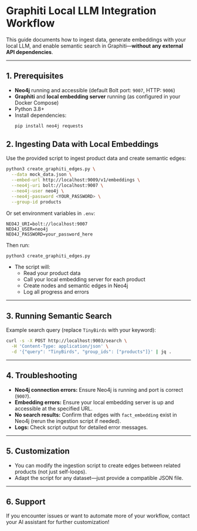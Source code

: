 # Graphiti Local LLM Integration Workflow

This guide documents how to ingest data, generate embeddings with your local LLM, and enable semantic search in Graphiti—**without any external API dependencies**.

---

## 1. Prerequisites
- **Neo4j** running and accessible (default Bolt port: `9007`, HTTP: `9006`)
- **Graphiti** and **local embedding server** running (as configured in your Docker Compose)
- Python 3.8+
- Install dependencies:
  ```sh
  pip install neo4j requests
  ```

## 2. Ingesting Data with Local Embeddings

Use the provided script to ingest product data and create semantic edges:

```sh
python3 create_graphiti_edges.py \
  --data mock_data.json \
  --embed-url http://localhost:9009/v1/embeddings \
  --neo4j-uri bolt://localhost:9007 \
  --neo4j-user neo4j \
  --neo4j-password <YOUR_PASSWORD> \
  --group-id products
```

Or set environment variables in `.env`:
```
NEO4J_URI=bolt://localhost:9007
NEO4J_USER=neo4j
NEO4J_PASSWORD=your_password_here
```
Then run:
```sh
python3 create_graphiti_edges.py
```

- The script will:
  - Read your product data
  - Call your local embedding server for each product
  - Create nodes and semantic edges in Neo4j
  - Log all progress and errors

---

## 3. Running Semantic Search

Example search query (replace `TinyBirds` with your keyword):
```sh
curl -s -X POST http://localhost:9003/search \
  -H 'Content-Type: application/json' \
  -d '{"query": "TinyBirds", "group_ids": ["products"]}' | jq .
```

---

## 4. Troubleshooting
- **Neo4j connection errors:** Ensure Neo4j is running and port is correct (`9007`).
- **Embedding errors:** Ensure your local embedding server is up and accessible at the specified URL.
- **No search results:** Confirm that edges with `fact_embedding` exist in Neo4j (rerun the ingestion script if needed).
- **Logs:** Check script output for detailed error messages.

---

## 5. Customization
- You can modify the ingestion script to create edges between related products (not just self-loops).
- Adapt the script for any dataset—just provide a compatible JSON file.

---

## 6. Support
If you encounter issues or want to automate more of your workflow, contact your AI assistant for further customization!
